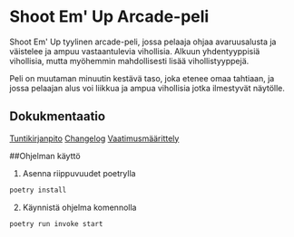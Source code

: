# Shoot Em' Up Arcade-peli

Shoot Em' Up tyylinen arcade-peli, jossa pelaaja ohjaa avaruusalusta ja väistelee ja ampuu vastaantulevia vihollisia.
Alkuun yhdentyyppisiä vihollisia, mutta myöhemmin mahdollisesti lisää vihollistyyppejä.

Peli on muutaman minuutin kestävä taso, joka etenee omaa tahtiaan, ja jossa pelaajan alus voi liikkua ja ampua vihollisia jotka ilmestyvät näytölle.


## Dokukmentaatio

[Tuntikirjanpito](https://github.com/tkhnhy/ot-harjoitustyo/blob/main/dokumentaatio/tyoaikakirjanpito.md)
[Changelog](https://github.com/tkhnhy/ot-harjoitustyo/blob/main/dokumentaatio/changelog.md)
[Vaatimusmäärittely](https://github.com/tkhnhy/ot-harjoitustyo/blob/main/dokumentaatio/vaatimusmaarittely.md)

##Ohjelman käyttö

1. Asenna riippuvuudet poetrylla

```sh
poetry install
```

2. Käynnistä ohjelma komennolla 
```sh
poetry run invoke start
```